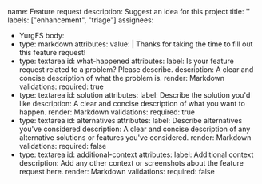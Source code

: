 name: Feature request
description: Suggest an idea for this project
title: ''
labels: ["enhancement", "triage"]
assignees:
  - YurgFS
body:
  - type: markdown
    attributes:
      value: |
        Thanks for taking the time to fill out this feature request!
  - type: textarea
    id: what-happened
    attributes:
      label: Is your feature request related to a problem? Please describe.
      description: A clear and concise description of what the problem is.
      render: Markdown
    validations:
      required: true
  - type: textarea
    id: solution
    attributes:
      label: Describe the solution you'd like
      description: A clear and concise description of what you want to happen.
      render: Markdown
    validations:
      required: true
  - type: textarea
    id: alternatives
    attributes:
      label: Describe alternatives you've considered
      description: A clear and concise description of any alternative solutions or features you've considered.
      render: Markdown
    validations:
      required: false
  - type: textarea
    id: additional-context
    attributes:
      label: Additional context
      description: Add any other context or screenshots about the feature request here.
      render: Markdown
    validations:
      required: false
